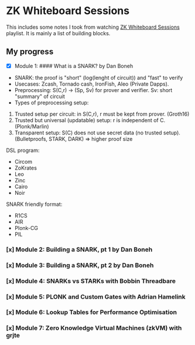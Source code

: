 # ZK Whiteboard Sessions

This includes some notes I took from watching [ZK Whiteboard Sessions](https://www.youtube.com/playlist?list=PLj80z0cJm8QErn3akRcqvxUsyXWC81OGq) playlist. It is mainly a list of building blocks.



## My progress

- [x] Module 1: #### What is a SNARK? by Dan Boneh

- SNARK: the proof is "short" (log(lenght of circuit)) and "fast" to verify
- Usecases: Zcash, Tornado cash, IronFish, Aleo (Private Dapps).
- Preprocessing: S(C,r) -> (Sp, Sv) for prover and verifier. Sv: short "summary" of circuit
- Types of preprocessing setup:
1. Trusted setup per circuit: in S(C,r), r must be kept from prover. (Groth16)
2. Trusted but universal (updatable) setup: r is independent of C. (Plonk/Marlin)
3. Transparent setup: S(C) does not use secret data (no trusted setup). (Bulletproofs, STARK, DARK) => higher proof size

DSL program:
- Circom
- ZoKrates
- Leo
- Zinc
- Cairo
- Noir

SNARK friendly format:
- R1CS
- AIR
- Plonk-CG
- PIL



### [x] Module 2: Building a SNARK, pt 1 by Dan Boneh


### [x] Module 3: Building a SNARK, pt 2 by Dan Boneh


### [x] Module 4: SNARKs vs STARKs with Bobbin Threadbare


### [x] Module 5: PLONK and Custom Gates with Adrian Hamelink


### [x] Module 6: Lookup Tables for Performance Optimisation


### [x] Module 7: Zero Knowledge Virtual Machines (zkVM) with grjte






